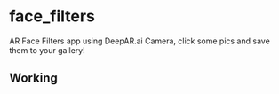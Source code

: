 # face_filters

AR Face Filters app using DeepAR.ai Camera, click some pics and save them to your gallery!

## Working


